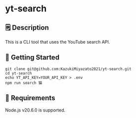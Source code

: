 # yt-search

## 🗒 Description
This is a CLI tool that uses the YouTube search API.

## 🚀 Getting Started
```
git clone git@github.com:KazukiMiyazato2021/yt-search.git
cd yt-search
echo YT_API_KEY=YOUR_API_KEY > .env
npm run search 猫
```

## 📌 Requirements
Node.js v20.6.0 is supported.

